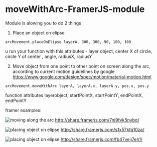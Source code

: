 # moveWithArc-FramerJS-module

Module is alowing you to do 2 things 
1. Place an object on elipse 

```
arcMovement.placeOnElipse layerA, 300, 300, 90, 100, 100
```

u run your function with this attributes - layer object, center X of circle, circle Y of center , angle, radiusX, radiusY


2. Move object from one point to other point on screen along the arc, according to current motion guidelines by google
https://www.google.com/design/spec/motion/material-motion.html


```
arcMovement.moveWithArc layerA, layerA.x, layerA.y, pos.x, pos.y
```

function attributes layerobject, startPointX, startPointY, endPointX, endPointY


framer examples:

![moving along the arc](https://github.com/mamezito/moveWithArc-FramerJS-module/blob/master/images/arcMovement.gif)
http://share.framerjs.com/7nj9fvk5nybq/

![placing object on elipse](https://github.com/mamezito/moveWithArc-FramerJS-module/blob/master/images/circle1.png)
http://share.framerjs.com/s1x57kfq10za/

![placing object on elipse](https://github.com/mamezito/moveWithArc-FramerJS-module/blob/master/images/circle2.gif)
http://share.framerjs.com/fb47veij7eh1/
